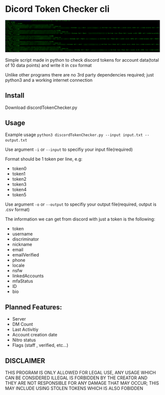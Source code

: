 # Dicord Token Checker cli

![Example Output](output.png)

Simple script made in python to check discord tokens for account data(total of 10 data points) and write it in csv format

Unlike other programs there are no 3rd party dependencies required; just python3 and a working internet connection
## Install 
Download discordTokenChecker.py

## Usage

Example usage `python3 discordTokenChecker.py --input input.txt --output.txt`

Use argument `-i` or `--input` to specifiy your input file(required)

Format should be 1 token per line, e.g:

- token0
- token1
- token2
- token3
- token4
- token5

Use argument `-o` or `--output` to specifiy your output file(required, output is .csv format)



The information we can get from discord with just a token is the following: 

- token
- username
- discriminator
- nickname
- email
- emailVerified
- phone
- locale
- nsfw
- linkedAccounts
- mfaStatus
- ID
- bio

## Planned Features:
- Server
- DM Count
- Last Activitiy 
- Account creation date
- Nitro status
- Flags (staff , verified, etc...)

## DISCLAIMER

THIS PROGRAM IS ONLY ALLOWED FOR LEGAL USE, ANY USAGE WHICH CAN BE CONSIDERED ILLEGAL IS FORBIDDEN BY THE CREATOR AND THEY ARE NOT RESPONSIBLE FOR ANY DAMAGE THAT MAY OCCUR; THIS MAY INCLUDE USING STOLEN TOKENS WHICH IS ALSO FOBIDDEN 
